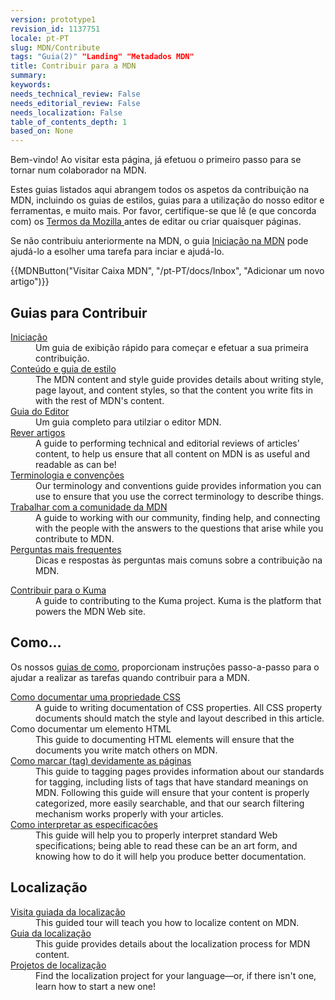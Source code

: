 ```yaml
---
version: prototype1
revision_id: 1137751
locale: pt-PT
slug: MDN/Contribute
tags: "Guia(2)" "Landing" "Metadados MDN"
title: Contribuir para a MDN
summary: 
keywords: 
needs_technical_review: False
needs_editorial_review: False
needs_localization: False
table_of_contents_depth: 1
based_on: None
---
```

<p>Bem-vindo! Ao visitar esta página, já efetuou o primeiro passo para se tornar num colaborador na MDN.</p>

<p><span class="seoSummary">Estes guias listados aqui abrangem todos os aspetos da contribuição na MDN, incluindo os guias de estilos, guias para a utilização do nosso editor e ferramentas, e muito mais. Por favor, certifique-se que lê (e que concorda com) os <a href="https://www.mozilla.org/en-US/about/legal/terms/mozilla/">Termos da Mozilla </a>antes de editar ou criar quaisquer páginas. </span></p>

<p>Se não contribuiu anteriormente na MDN, o guia <a href="https://developer.mozilla.org/pt-PT/docs/MDN/Intrudução">Iniciação na MDN</a> pode ajudá-lo a esolher uma tarefa para inciar e ajudá-lo.</p>

<p>{{MDNButton("Visitar Caixa MDN", "/pt-PT/docs/Inbox", "Adicionar um novo artigo")}}</p>

<div class="row topicpage-table">
<div class="section">
<h2 id="Guias_para_Contribuir">Guias para Contribuir</h2>

<dl>
 <dt><a href="/en-US/docs/MDN/Getting_started">Iniciação</a></dt>
 <dd>Um guia de exibição rápido para começar e efetuar a sua primeira contribuição.</dd>
 <dt><a href="/en-US/docs/MDN/Contribute/Style_guide">Conteúdo e guia de estilo</a></dt>
 <dd>The MDN content and style guide provides details about writing style, page layout, and content styles, so that the content you write fits in with the rest of MDN's content.</dd>
 <dt><a href="/en-US/docs/MDN/Contribute/Editor">Guia do Editor</a></dt>
 <dd>Um guia completo para utilziar o editor MDN.</dd>
 <dt><a href="/en-US/docs/MDN/Contribute/Reviewing_articles">Rever artigos</a></dt>
 <dd>A guide to performing technical and editorial reviews of articles' content, to help us ensure that all content on MDN is as useful and readable as can be!</dd>
 <dt><a href="/en-US/docs/MDN/Contribute/Conventions">Terminologia e convenções</a></dt>
 <dd>Our terminology and conventions guide provides information you can use to ensure that you use the correct terminology to describe things.</dd>
 <dt><a href="/en-US/docs/MDN/Contribute/Community">Trabalhar com a comunidade da MDN</a></dt>
 <dd>A guide to working with our community, finding help, and connecting with the people with the answers to the questions that arise while you contribute to MDN.</dd>
 <dt><a href="/en-US/docs/MDN/Contribute/FAQ">Perguntas mais frequentes</a></dt>
 <dd>Dicas e respostas às perguntas mais comuns sobre a contribuição na MDN.</dd>
</dl>

<dl>
 <dt><a href="/en-US/docs/MDN/Kuma/Contributing">Contribuir para o Kuma</a></dt>
 <dd>A guide to contributing to the Kuma project. Kuma is the platform that powers the MDN Web site.</dd>
</dl>
</div>

<div class="section">
<h2 id="Como...">Como...</h2>

<p>Os nossos <a href="/en-US/docs/MDN/Contribute/Howto">guias de como</a>, proporcionam instruções passo-a-passo para o ajudar a realizar as tarefas quando contribuir para a MDN.</p>

<dl>
 <dt><a href="/en-US/docs/MDN/Contribute/Howto/Document_a_CSS_property">Como documentar uma propriedade CSS</a></dt>
 <dd>A guide to writing documentation of CSS properties. All CSS property documents should match the style and layout described in this article.</dd>
 <dt>Como documentar um elemento HTML</dt>
 <dd>This guide to documenting HTML elements will ensure that the documents you write match others on MDN.</dd>
 <dt><a href="/en-US/docs/MDN/Contribute/Howto/Tag">Como marcar (tag) devidamente as páginas</a></dt>
 <dd>This guide to tagging pages provides information about our standards for tagging, including lists of tags that have standard meanings on MDN. Following this guide will ensure that your content is properly categorized, more easily searchable, and that our search filtering mechanism works properly with your articles.</dd>
 <dt><a href="/en-US/docs/MDN/Contribute/Howto/Interpret_specifications">Como interpretar as especificações</a></dt>
 <dd>This guide will help you to properly interpret standard Web specifications; being able to read these can be an art form, and knowing how to do it will help you produce better documentation.</dd>
</dl>

<h2 id="Localização">Localização</h2>

<dl>
 <dt><a href="/en-US/docs/MDN/Contribute/Localize/Tour">Visita guiada da localização</a></dt>
 <dd>This guided tour will teach you how to localize content on MDN.</dd>
 <dt><a href="/en-US/docs/MDN/Contribute/Localize/Guide">Guia da localização</a></dt>
 <dd>This guide provides details about the localization process for MDN content.</dd>
 <dt><a href="/en-US/docs/MDN/Contribute/Localize/Localization_projects">Projetos de localização</a></dt>
 <dd>Find the localization project for your language—or, if there isn't one, learn how to start a new one!</dd>
</dl>
</div>
</div>

<p>&nbsp;</p>

